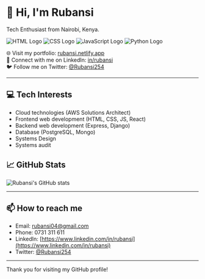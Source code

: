 # 👋 Hi, I'm Rubansi

Tech Enthusiast from Nairobi, Kenya.

<img src="https://img.shields.io/badge/HTML-E34F26?style=flat-square&logo=html5&logoColor=white" alt="HTML Logo" /> <img src="https://img.shields.io/badge/CSS-1572B6?style=flat-square&logo=css3&logoColor=white" alt="CSS Logo" />
<img src="https://img.shields.io/badge/JavaScript-F7DF1E?style=flat-square&logo=javascript&logoColor=black" alt="JavaScript Logo" />
<img src="https://img.shields.io/badge/Python-FFD43B?style=flat-square&logo=python&logoColor=blue" alt="Python Logo" />

🌐 Visit my portfolio: [rubansi.netlify.app](https://rubansi.netlify.app)  
🔗 Connect with me on LinkedIn: [in/rubansi](https://www.linkedin.com/in/rubansi)  
🐦 Follow me on Twitter: [@Rubansi254](https://twitter.com/Rubansi254)



---
## 💻 Tech Interests

- Cloud technologies (AWS Solutions Architect)  
- Frontend web development (HTML, CSS, JS, React)  
- Backend web development (Express, Django)
- Database (PostgreSQL, Mongo)
- Systems Design 
- Systems audit

## 📈 GitHub Stats

![Rubansi's GitHub stats](https://github-readme-stats.vercel.app/api?username=Rubansi&show_icons=true&theme=radical)

---

## 📫 How to reach me

- Email: rubansi04@gmail.com
- Phone: 0731 311 611  
- LinkedIn: [https://www.linkedin.com/in/rubansi](https://www.linkedin.com/in/rubansi)  
- Twitter: [@Rubansi254](https://twitter.com/Rubansi254)

---

Thank you for visiting my GitHub profile!

